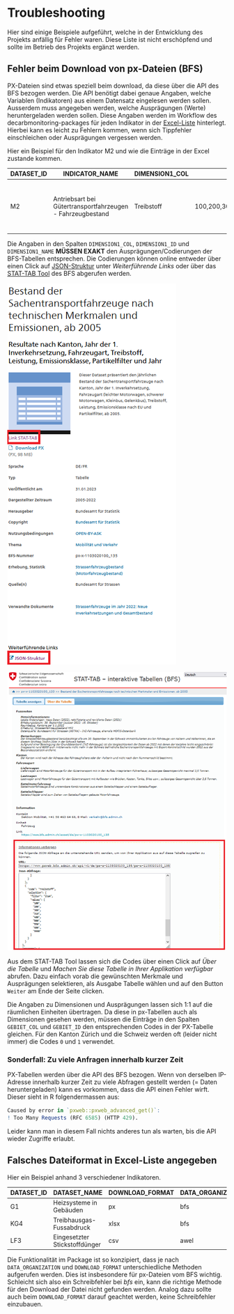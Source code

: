 # Troubleshooting

Hier sind einige Beispiele aufgeführt, welche in der Entwicklung des Projekts anfällig für Fehler waren. Diese Liste ist nicht erschöpfend und sollte im Betrieb des Projekts ergänzt werden.

## Fehler beim Download von px-Dateien (BFS)

PX-Dateien sind etwas speziell beim download, da diese über die API des BFS bezogen werden. Die API benötigt dabei genaue Angaben, welche Variablen (Indikatoren) aus einem Datensatz eingelesen werden sollen. Ausserdem muss angegeben werden, welche Ausprägungen (Werte) heruntergeladen werden sollen. Diese Angaben werden im Workflow des decarbmonitoring-packages für jeden Indikator in der [Excel-Liste](https://github.com/statistikZH/decarb_monitoring/blob/main/2773%20Monitoring.xlsx) hinterlegt. Hierbei kann es leicht zu Fehlern kommen, wenn sich Tippfehler einschleichen oder Ausprägungen vergessen werden.

Hier ein Beispiel für den Indikator M2 und wie die Einträge in der Excel zustande kommen.

| DATASET_ID | INDICATOR_NAME                                             | DIMENSION1_COL | DIMENSION1_ID                        | DIMENSION1_NAME                                                                                                                                                           |
|---------------|---------------|---------------|---------------|---------------|
| M2         | Antriebsart bei Gütertransportfahrzeugen - Fahrzeugbestand | Treibstoff     | 100,200,300,310,400,500,550,600,9900 | Benzin,Diesel,Benzin-elektrisch: Normal-Hybrid,Benzin-elektrisch: Plug-in-Hybrid,Diesel-elektrisch: Normal-Hybrid,Elektrisch,Wasserstoff,Gas (mono- und bivalent),Anderer |

Die Angaben in den Spalten `DIMENSION1_COL`, `DIMENSION1_ID` und `DIMENSION1_NAME` **MÜSSEN EXAKT** den Ausprägungen/Codierungen der BFS-Tabellen entsprechen. Die Codierungen können online entweder über einen Click auf [JSON-Struktur](https://www.pxweb.bfs.admin.ch/api/v1/de/px-x-1103020100_135/px-x-1103020100_135.px) unter *Weiterführende Links* oder über das [STAT-TAB Tool](https://www.pxweb.bfs.admin.ch/pxweb/de/px-x-1103020100_135/px-x-1103020100_135/px-x-1103020100_135.px) des BFS abgerufen werden.

[![](img/Anmerkung%202023-06-27%20171621.png)](https://www.bfs.admin.ch/asset/de/px-x-1103020100_135)

[![](img/Anmerkung%202023-06-27%20171955.png)](https://www.pxweb.bfs.admin.ch/pxweb/de/px-x-1103020100_135/px-x-1103020100_135/px-x-1103020100_135.px/table/tableViewLayout2/)

Aus dem STAT-TAB Tool lassen sich die Codes über einen Click auf *Über die Tabelle* und *Machen Sie diese Tabelle in Ihrer Applikation verfügbar* abrufen. Dazu einfach vorab die gewünschten Merkmale und Ausprägungen selektieren, als Ausgabe Tabelle wählen und auf den Button `Weiter` am Ende der Seite clicken.

Die Angaben zu Dimensionen und Ausprägungen lassen sich 1:1 auf die räumlichen Einheiten übertragen. Da diese in px-Tabellen auch als Dimensionen gesehen werden, müssen die Einträge in den Spalten `GEBIET_COL` und `GEBIET_ID` den entsprechenden Codes in der PX-Tabelle gleichen. Für den Kanton Zürich und die Schweiz werden oft (leider nicht immer) die Codes `0` und `1` verwendet.


### Sonderfall: Zu viele Anfragen innerhalb kurzer Zeit

PX-Tabellen werden über die API des BFS bezogen. Wenn von derselben IP-Adresse innerhalb kurzer Zeit zu viele Abfragen gestellt werden (= Daten heruntergeladen) kann es vorkommen, dass die API einen Fehler wirft. Dieser sieht in R folgendermassen aus:
```r
Caused by error in `pxweb::pxweb_advanced_get()`:
! Too Many Requests (RFC 6585) (HTTP 429).
```

Leider kann man in diesem Fall nichts anderes tun als warten, bis die API wieder Zugriffe erlaubt.

## Falsches Dateiformat in Excel-Liste angegeben

Hier ein Beispiel anhand 3 verschiedener Indikatoren.

| DATASET_ID | DATASET_NAME                  | DOWNLOAD_FORMAT | DATA_ORGANIZATION |
|-----------------|-----------------|---------------------|---------------------|
| G1         | Heizsysteme in Gebäuden       | px              | bfs               |
| KG4        | Treibhausgas-Fussabdruck      | xlsx            | bfs               |
| LF3        | Eingesetzter Stickstoffdünger | csv             | awel              |


Die Funktionalität im Package ist so konzipiert, dass je nach `DATA_ORGANIZATION` und `DOWNLOAD_FORMAT` unterschiedliche Methoden aufgerufen werden. Dies ist insbesondere für px-Dateien vom BFS wichtig. Schleicht sich also ein Schreibfehler bei *bfs* ein, kann die richtige Methode für den Download der Datei nicht gefunden werden. Analog dazu sollte auch beim `DOWNLOAD_FORMAT` darauf geachtet werden, keine Schreibfehler einzubauen.


